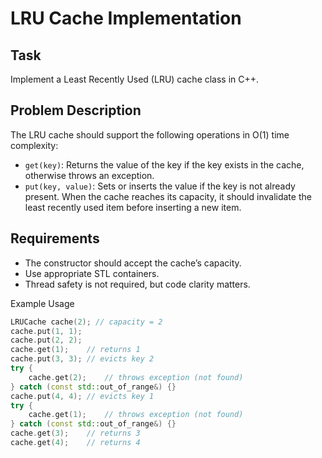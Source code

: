# LRU Cache Implementation

## Task

Implement a Least Recently Used (LRU) cache class in C++.

## Problem Description
The LRU cache should support the following operations in O(1) time complexity:

- `get(key)`: Returns the value of the key if the key exists in the cache, otherwise throws an exception.
- `put(key, value)`: Sets or inserts the value if the key is not already present. When the cache reaches its capacity, it should invalidate the least recently used item before inserting a new item.

## Requirements
- The constructor should accept the cache’s capacity.
- Use appropriate STL containers.
- Thread safety is not required, but code clarity matters.

Example Usage

```cpp
LRUCache cache(2); // capacity = 2
cache.put(1, 1);
cache.put(2, 2);
cache.get(1);    // returns 1
cache.put(3, 3); // evicts key 2
try {
	cache.get(2);    // throws exception (not found)
} catch (const std::out_of_range&) {}
cache.put(4, 4); // evicts key 1
try {
	cache.get(1);    // throws exception (not found)
} catch (const std::out_of_range&) {}
cache.get(3);    // returns 3
cache.get(4);    // returns 4
```
